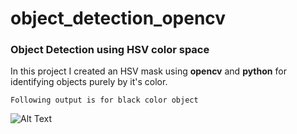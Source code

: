 # object_detection_opencv
### Object Detection using HSV color space


In this project I created an HSV mask using **opencv** and **python** for identifying objects purely by it's color. 

```Following output is for black color object```

![Alt Text](https://github.com/RohanLone/object_detection_opencv/blob/main/Demo%20Videos/Demo.gif)
